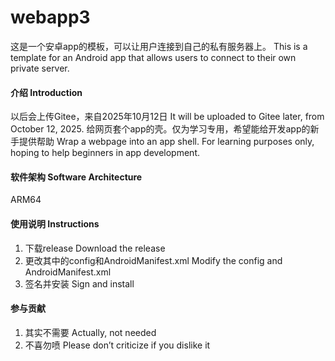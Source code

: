 # webapp3
这是一个安卓app的模板，可以让用户连接到自己的私有服务器上。
This is a template for an Android app that allows users to connect to their own private server.

#### 介绍 Introduction
以后会上传Gitee，来自2025年10月12日
It will be uploaded to Gitee later, from October 12, 2025.
给网页套个app的壳。仅为学习专用，希望能给开发app的新手提供帮助
Wrap a webpage into an app shell. For learning purposes only, hoping to help beginners in app development.

#### 软件架构 Software Architecture
ARM64

#### 使用说明 Instructions
1.  下载release
    Download the release
2.  更改其中的config和AndroidManifest.xml
    Modify the config and AndroidManifest.xml
3.  签名并安装
    Sign and install

#### 参与贡献
1.  其实不需要
    Actually, not needed
2.  不喜勿喷
    Please don’t criticize if you dislike it
